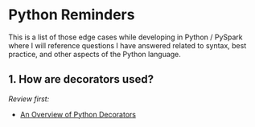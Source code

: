 # Python Reminders

This is a list of those edge cases while developing in Python / PySpark where I will reference questions I have answered related to syntax, best practice, and other aspects of the Python language.

## 1. How are decorators used?

_Review first:_ 
 - [An Overview of Python Decorators](https://realpython.com/primer-on-python-decorators/)
